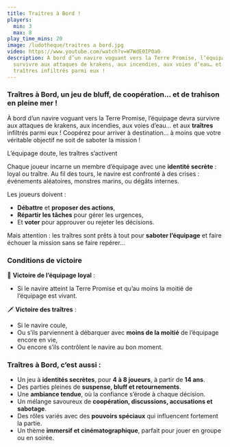```yaml
---
title: Traitres à Bord !
players:
  min: 3
  max: 8
play_time_mins: 20
image: /ludotheque/traitres a bord.jpg
video: https://www.youtube.com/watch?v=W7WdE0IP0a0
description: À bord d’un navire voguant vers la Terre Promise, l’équipage devra
  survivre aux attaques de krakens, aux incendies, aux voies d’eau… et aux
  traîtres infiltrés parmi eux !
---
```


### **Traîtres à Bord**, un jeu de bluff, de coopération... et de trahison en pleine mer !

À bord d’un navire voguant vers la Terre Promise, l’équipage devra survivre aux attaques de krakens, aux incendies, aux voies d’eau… et aux **traîtres** infiltrés parmi eux ! Coopérez pour arriver à destination… à moins que votre véritable objectif ne soit de saboter la mission !

L’équipage doute, les traîtres s’activent

Chaque joueur incarne un membre d’équipage avec une **identité secrète** : loyal ou traître. Au fil des tours, le navire est confronté à des crises : événements aléatoires, monstres marins, ou dégâts internes.

Les joueurs doivent :

- **Débattre** et **proposer des actions**,
- **Répartir les tâches** pour gérer les urgences,
- Et **voter** pour approuver ou rejeter les décisions.

Mais attention : les traîtres sont prêts à tout pour **saboter l’équipage** et faire échouer la mission sans se faire repérer...

### Conditions de victoire

🧭 **Victoire de l’équipage loyal** :

- Si le navire atteint la Terre Promise et qu’au moins la moitié de l’équipage est vivant.

🗡️ **Victoire des traîtres** :

- Si le navire coule,
- Ou s’ils parviennent à débarquer avec **moins de la moitié** de l’équipage encore en vie,
- Ou encore s’ils contrôlent le navire au bon moment.

### Traîtres à Bord, c’est aussi :

- Un jeu à **identités secrètes**, pour **4 à 8 joueurs**, à partir de **14 ans**.
- Des parties pleines de **suspense, bluff et retournements**.
- Une **ambiance tendue**, où la confiance s’érode à chaque décision.
- Un mélange savoureux de **coopération, discussions, accusations et sabotage**.
- Des rôles variés avec des **pouvoirs spéciaux** qui influencent fortement la partie.
- Un thème **immersif et cinématographique**, parfait pour jouer en groupe ou en soirée.
